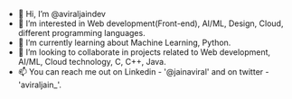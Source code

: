 - 👋 Hi, I’m @aviraljaindev
- 👀 I’m interested in Web development(Front-end), AI/ML, Design, Cloud, different programming languages.
- 🌱 I’m currently learning about Machine Learning, Python.
- 💞️ I’m looking to collaborate in projects related to Web development, AI/ML, Cloud technology, C, C++, Java.
- 📫 You can reach me out on Linkedin - '@jainaviral' and on twitter - 'aviraljain_'.


<!---
aviraljaindev/aviraljaindev is a ✨ special ✨ repository because its `README.md` (this file) appears on your GitHub profile.
You can click the Preview link to take a look at your changes.
--->
